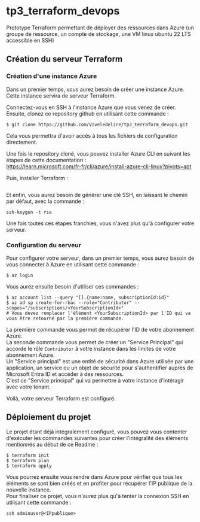 # tp3_terraform_devops

Prototype Terraform permettant de déployer des ressources dans Azure (un groupe de ressource, un compte de stockage, une VM linux ubuntu 22 LTS accessible en SSH)

## Création du serveur Terraform

### Création d'une instance Azure

Dans un premier temps, vous aurez besoin de créer une instance Azure. Cette instance servira de serveur Terraform.

Connectez-vous en SSH à l'instance Azure que vous venez de créer. Ensuite, clonez ce repository github en utilisant cette commande : 

```
$ git clone https://github.com/Viveledelire/tp3_terraform_devops.git
```

Cela vous permettra d'avoir accès à tous les fichiers de configuration directement.

Une fois le repository cloné, vous pouvez installer Azure CLI en suivant les étapes de cette documentation : <br />
https://learn.microsoft.com/fr-fr/cli/azure/install-azure-cli-linux?pivots=apt

Puis, installer Terraform : 

```
```

Et enfin, vous aurez besoin de générer une clé SSH, en laissant le chemin par défaut, avec la commande : 

```
ssh-keygen -t rsa
```

Une fois toutes ces étapes franchies, vous n'avez plus qu'à configurer votre serveur.

### Configuration du serveur

Pour configurer votre serveur, dans un premier temps, vous aurez besoin de vous connecter à Azure en utilisant cette commande : 

```
$ az login
```

Vous aurez ensuite besoin d'utiliser ces commandes : 

```
$ az account list --query "[].{name:name, subscriptionId:id}"
$ az ad sp create-for-rbac --role="Contributor" --scopes="/subscriptions/<YourSubscriptionId>"
# Vous devez remplacer l'élément <YourSubscriptionId> par l'ID qui va vous être retourné par la première commande.
```
La première commande vous permet de récupérer l'ID de votre abonnement Azure. <br />
La seconde commande vous permet de créer un "Service Principal" qui accorde le rôle `Contributor` à votre instance dans les limites de votre abonnement Azure. <br />
Un "Service principal" est une entité de sécurité dans Azure utilisée par une application, un service ou un objet de sécurité pour s'authentifier auprès de Microsoft Entra ID 
et accéder à des ressources. <br />
C'est ce "Service principal" qui va permettre à votre instance d'intéragir avec votre tenant.

Voilà, votre serveur Terraform est configuré.

## Déploiement du projet

Le projet étant déjà intégralement configuré, vous pouvez vous contenter d'exécuter les commandes suivantes pour créer l'intégralité des éléments mentionnés au début de ce Readme : 

```
$ terraform init
$ terraform plan
$ terraform apply
```

Vous pourrez ensuite vous rendre dans Azure pour vérifier que tous les éléments se sont bien créés et en profiter pour récupérer l'IP publique de la nouvelle instance. <br />
Pour finaliser ce projet, vous n'aurez plus qu'à tenter la connexion SSH en utilisant cette commande : 

```
ssh adminuser@<IPpublique>
```
